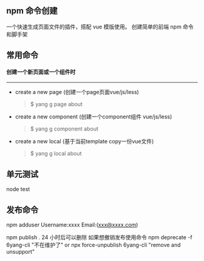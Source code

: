 ## npm 命令创建

一个快速生成页面文件的插件，搭配 vue 模版使用。
创建简单的前端 npm 命令和脚手架

## 常用命令
#### 创建一个新页面或一个组件时
-----------------
  * create a new page (创建一个page页面vue/js/less)
    > $ yang g page about
  * create a new component (创建一个component组件 vue/js/less)
    > $ yang g component about
  * create a new local (基于当前template copy一份vue文件)
    > $ yang g local about

## 单元测试

node test

## 发布命令

npm adduser
Username:xxxx
Email:(xxx@xxxx.com)

npm publish .
24 小时后可以删除
如果想撤销发布使用命令
npm deprecate -f 6yang-cli "不在维护了"
or
npx force-unpublish 6yang-cli "remove and unsupport"
